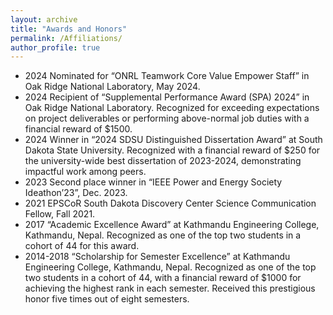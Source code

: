 ```yaml
---
layout: archive
title: "Awards and Honors"
permalink: /Affiliations/
author_profile: true
---
```


* 2024 Nominated for “ONRL Teamwork Core Value Empower Staff” in Oak Ridge National Laboratory, May 2024.
* 2024 Recipient of “Supplemental Performance Award (SPA) 2024” in Oak Ridge National Laboratory. Recognized for exceeding expectations on project deliverables or performing above-normal job duties with a financial reward of $1500.
* 2024 Winner in “2024 SDSU Distinguished Dissertation Award” at South Dakota State University. Recognized with a financial reward of $250 for the university-wide best dissertation of 2023-2024, demonstrating impactful work among peers.
* 2023 Second place winner in “IEEE Power and Energy Society Ideathon’23”, Dec. 2023.
* 2021 EPSCoR South Dakota Discovery Center Science Communication Fellow, Fall 2021.
* 2017 “Academic Excellence Award” at Kathmandu Engineering College, Kathmandu, Nepal. Recognized as one of the top two students in a cohort of 44 for this award.
* 2014-2018 “Scholarship for Semester Excellence” at Kathmandu Engineering College, Kathmandu, Nepal. Recognized as one of the top two students in a cohort of 44, with a financial reward of $1000 for achieving the highest rank in each semester. Received this prestigious honor five times out of eight semesters.
